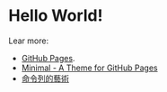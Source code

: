 # Hello World!

Lear more:
- [GitHub Pages](//docs.github.com/en/pages).
- [Minimal - A Theme for GitHub Pages](//orderedlist.com/minimal/)
- [命令列的藝術](./TAOCL.md)

